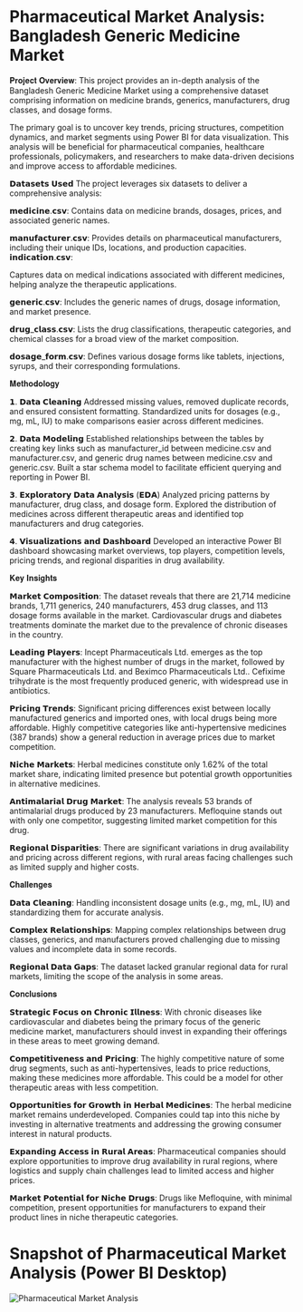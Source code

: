 # Pharmaceutical Market Analysis: Bangladesh Generic Medicine Market
𝐏𝐫𝐨𝐣𝐞𝐜𝐭 𝐎𝐯𝐞𝐫𝐯𝐢𝐞𝐰:
This project provides an in-depth analysis of the Bangladesh Generic Medicine Market using a comprehensive dataset comprising information on medicine brands, generics, manufacturers, drug classes, and dosage forms. 

The primary goal is to uncover key trends, pricing structures, competition dynamics, and market segments using Power BI for data visualization. This analysis will be beneficial for pharmaceutical companies, healthcare professionals, policymakers, and researchers to make data-driven decisions and improve access to affordable medicines.

𝗗𝗮𝘁𝗮𝘀𝗲𝘁𝘀 𝗨𝘀𝗲𝗱
The project leverages six datasets to deliver a comprehensive analysis:

𝗺𝗲𝗱𝗶𝗰𝗶𝗻𝗲.𝗰𝘀𝘃:
Contains data on medicine brands, dosages, prices, and associated generic names.

𝗺𝗮𝗻𝘂𝗳𝗮𝗰𝘁𝘂𝗿𝗲𝗿.𝗰𝘀𝘃:
Provides details on pharmaceutical manufacturers, including their unique IDs, locations, and production capacities.
𝗶𝗻𝗱𝗶𝗰𝗮𝘁𝗶𝗼𝗻.𝗰𝘀𝘃:

Captures data on medical indications associated with different medicines, helping analyze the therapeutic applications.

𝗴𝗲𝗻𝗲𝗿𝗶𝗰.𝗰𝘀𝘃:
Includes the generic names of drugs, dosage information, and market presence.

𝗱𝗿𝘂𝗴_𝗰𝗹𝗮𝘀𝘀.𝗰𝘀𝘃:
Lists the drug classifications, therapeutic categories, and chemical classes for a broad view of the market composition.

𝗱𝗼𝘀𝗮𝗴𝗲_𝗳𝗼𝗿𝗺.𝗰𝘀𝘃:
Defines various dosage forms like tablets, injections, syrups, and their corresponding formulations.

𝐌𝐞𝐭𝐡𝐨𝐝𝐨𝐥𝐨𝐠𝐲

𝟭. 𝗗𝗮𝘁𝗮 𝗖𝗹𝗲𝗮𝗻𝗶𝗻𝗴
Addressed missing values, removed duplicate records, and ensured consistent formatting.
Standardized units for dosages (e.g., mg, mL, IU) to make comparisons easier across different medicines.

𝟮. 𝗗𝗮𝘁𝗮 𝗠𝗼𝗱𝗲𝗹𝗶𝗻𝗴
Established relationships between the tables by creating key links such as manufacturer_id between medicine.csv and manufacturer.csv, and generic drug names between medicine.csv and generic.csv.
Built a star schema model to facilitate efficient querying and reporting in Power BI.

𝟯. 𝗘𝘅𝗽𝗹𝗼𝗿𝗮𝘁𝗼𝗿𝘆 𝗗𝗮𝘁𝗮 𝗔𝗻𝗮𝗹𝘆𝘀𝗶𝘀 (𝗘𝗗𝗔)
Analyzed pricing patterns by manufacturer, drug class, and dosage form.
Explored the distribution of medicines across different therapeutic areas and identified top manufacturers and drug categories.

𝟰. 𝗩𝗶𝘀𝘂𝗮𝗹𝗶𝘇𝗮𝘁𝗶𝗼𝗻𝘀 𝗮𝗻𝗱 𝗗𝗮𝘀𝗵𝗯𝗼𝗮𝗿𝗱
Developed an interactive Power BI dashboard showcasing market overviews, top players, competition levels, pricing trends, and regional disparities in drug availability.

𝐊𝐞𝐲 𝐈𝐧𝐬𝐢𝐠𝐡𝐭𝐬

𝗠𝗮𝗿𝗸𝗲𝘁 𝗖𝗼𝗺𝗽𝗼𝘀𝗶𝘁𝗶𝗼𝗻:
The dataset reveals that there are 21,714 medicine brands, 1,711 generics, 240 manufacturers, 453 drug classes, and 113 dosage forms available in the market.
Cardiovascular drugs and diabetes treatments dominate the market due to the prevalence of chronic diseases in the country.

𝗟𝗲𝗮𝗱𝗶𝗻𝗴 𝗣𝗹𝗮𝘆𝗲𝗿𝘀:
Incept Pharmaceuticals Ltd. emerges as the top manufacturer with the highest number of drugs in the market, followed by Square Pharmaceuticals Ltd. and Beximco Pharmaceuticals Ltd..
Cefixime trihydrate is the most frequently produced generic, with widespread use in antibiotics.

𝗣𝗿𝗶𝗰𝗶𝗻𝗴 𝗧𝗿𝗲𝗻𝗱𝘀:
Significant pricing differences exist between locally manufactured generics and imported ones, with local drugs being more affordable.
Highly competitive categories like anti-hypertensive medicines (387 brands) show a general reduction in average prices due to market competition.

𝗡𝗶𝗰𝗵𝗲 𝗠𝗮𝗿𝗸𝗲𝘁𝘀:
Herbal medicines constitute only 1.62% of the total market share, indicating limited presence but potential growth opportunities in alternative medicines.

𝗔𝗻𝘁𝗶𝗺𝗮𝗹𝗮𝗿𝗶𝗮𝗹 𝗗𝗿𝘂𝗴 𝗠𝗮𝗿𝗸𝗲𝘁:
The analysis reveals 53 brands of antimalarial drugs produced by 23 manufacturers. Mefloquine stands out with only one competitor, suggesting limited market competition for this drug.

𝗥𝗲𝗴𝗶𝗼𝗻𝗮𝗹 𝗗𝗶𝘀𝗽𝗮𝗿𝗶𝘁𝗶𝗲𝘀:
There are significant variations in drug availability and pricing across different regions, with rural areas facing challenges such as limited supply and higher costs.

𝐂𝐡𝐚𝐥𝐥𝐞𝐧𝐠𝐞𝐬

𝗗𝗮𝘁𝗮 𝗖𝗹𝗲𝗮𝗻𝗶𝗻𝗴: 
Handling inconsistent dosage units (e.g., mg, mL, IU) and standardizing them for accurate analysis.

𝗖𝗼𝗺𝗽𝗹𝗲𝘅 𝗥𝗲𝗹𝗮𝘁𝗶𝗼𝗻𝘀𝗵𝗶𝗽𝘀:
 Mapping complex relationships between drug classes, generics, and manufacturers proved challenging due to missing values and incomplete data in some records.

𝗥𝗲𝗴𝗶𝗼𝗻𝗮𝗹 𝗗𝗮𝘁𝗮 𝗚𝗮𝗽𝘀: 
The dataset lacked granular regional data for rural markets, limiting the scope of the analysis in some areas.

𝐂𝐨𝐧𝐜𝐥𝐮𝐬𝐢𝐨𝐧𝐬

𝗦𝘁𝗿𝗮𝘁𝗲𝗴𝗶𝗰 𝗙𝗼𝗰𝘂𝘀 𝗼𝗻 𝗖𝗵𝗿𝗼𝗻𝗶𝗰 𝗜𝗹𝗹𝗻𝗲𝘀𝘀:
With chronic diseases like cardiovascular and diabetes being the primary focus of the generic medicine market, manufacturers should invest in expanding their offerings in these areas to meet growing demand.

𝗖𝗼𝗺𝗽𝗲𝘁𝗶𝘁𝗶𝘃𝗲𝗻𝗲𝘀𝘀 𝗮𝗻𝗱 𝗣𝗿𝗶𝗰𝗶𝗻𝗴:
The highly competitive nature of some drug segments, such as anti-hypertensives, leads to price reductions, making these medicines more affordable. This could be a model for other therapeutic areas with less competition.

𝗢𝗽𝗽𝗼𝗿𝘁𝘂𝗻𝗶𝘁𝗶𝗲𝘀 𝗳𝗼𝗿 𝗚𝗿𝗼𝘄𝘁𝗵 𝗶𝗻 𝗛𝗲𝗿𝗯𝗮𝗹 𝗠𝗲𝗱𝗶𝗰𝗶𝗻𝗲𝘀:
The herbal medicine market remains underdeveloped. Companies could tap into this niche by investing in alternative treatments and addressing the growing consumer interest in natural products.

𝗘𝘅𝗽𝗮𝗻𝗱𝗶𝗻𝗴 𝗔𝗰𝗰𝗲𝘀𝘀 𝗶𝗻 𝗥𝘂𝗿𝗮𝗹 𝗔𝗿𝗲𝗮𝘀:
Pharmaceutical companies should explore opportunities to improve drug availability in rural regions, where logistics and supply chain challenges lead to limited access and higher prices.

𝗠𝗮𝗿𝗸𝗲𝘁 𝗣𝗼𝘁𝗲𝗻𝘁𝗶𝗮𝗹 𝗳𝗼𝗿 𝗡𝗶𝗰𝗵𝗲 𝗗𝗿𝘂𝗴𝘀:
Drugs like Mefloquine, with minimal competition, present opportunities for manufacturers to expand their product lines in niche therapeutic categories.

# Snapshot of Pharmaceutical Market Analysis (Power BI Desktop)
![Pharmaceutical Market Analysis](https://github.com/user-attachments/assets/93d6227e-2308-4d36-8ef4-7633f60a3836)

 
 
